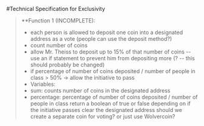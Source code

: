 #Technical Specification for Exclusivity 
> **Function 1 (INCOMPLETE): 
> - each person is allowed to deposit one coin into a designated address as a vote (people can use the deposit method?)
> - count number of coins
> - allow Mr. Theiss to deposit up to 15% of that number of coins -- use an if statement to prevent him from depositing more (? -- this should probably be changed)
> - if percentage of number of coins deposited / number of people in class > 50% -> allow the initiative to pass
> - Variables:
> - sum: counts number of coins in the designated address
> - percentage: percentage of number of coins deposited / number of people in class
> return a boolean of true or false depending on if the initiative passes
> clear the designated address
> should we create a separate coin for voting? or just use Wolvercoin?
